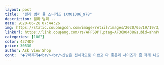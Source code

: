 ```yaml
---
layout: post 
title:  "휠라 범퍼 뮬 스니커즈 1XM01006_978" 
description: 휠라 범퍼 ..
date: 2020-06-28 07:44:26 
img: https://static.coupangcdn.com/image/retail/images/2020/05/19/19/3/a23a08b4-b997-4949-afa5-10a3d873bbb6.jpg 
linkUrl: https://link.coupang.com/re/AFFSDP?lptag=AF3600438&subid=ahnPublicAsk&pageKey=1619045382&itemId=2763211257&vendorItemId=70724860958&traceid=V0-113-2471909a82f5f423 
categories: [1007] 
color: 4374D9 
price: 30530 
author: Ask View Shop 
cont:  "●구매후기●<br/><br/>신발은 전체적으로 이쁘고 다 좋은데 사이즈가 좀 작게 나오나봐요 255<br/> -260 신어서 260 샀는데 작은거 같아요 그거 빼곤 다 좋습니다 굽이 은근 높아요<br/>신발은 편하고 이쁩니다,<br/>작다는 리뷰를보고 한사이즈크게 구매했는데 넘 큽니다.<br/><br/>정사이즈로 구매하시면 될듯<br/>" 
---
```

